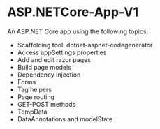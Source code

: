 # ASP.NETCore-App-V1
An ASP.NET Core app using the following topics:

- Scaffolding tool: dotnet-aspnet-codegenerator
- Access appSettings properties
- Add and edit razor pages
- Build page models
- Dependency injection
- Forms
- Tag helpers
- Page routing
- GET-POST methods
- TempData
- DataAnnotations and modelState

